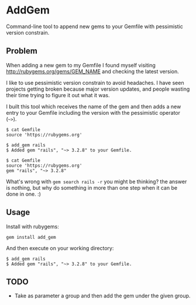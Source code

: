 # AddGem

Command-line tool to append new gems to your Gemfile with pessimistic version constrain.

## Problem
When adding a new gem to my Gemfile I found myself visiting
http://rubygems.org/gems/GEM_NAME and checking the latest version.

I like to use pessimistic version constrain to avoid headaches. I have
seen projects getting broken because major version updates, and people
wasting their time trying to figure it out what it was.

I built this tool which receives the name of the gem and then adds a
new entry to your Gemfile including the version with the pessimistic
operator (`~>`).

    $ cat Gemfile
    source 'https://rubygems.org'

    $ add_gem rails
    $ Added gem "rails", "~> 3.2.8" to your Gemfile.

    $ cat Gemfile
    source 'https://rubygems.org'
    gem "rails", "~> 3.2.8"

What's wrong with `gem search rails -r` you might be thinking? the
answer is nothing, but why do something in more than one step when it
can be done in one. :)


## Usage

Install with rubygems:

    gem install add_gem

And then execute on your working directory:

    $ add_gem rails
    $ Added gem "rails", "~> 3.2.8" to your Gemfile.


## TODO

- Take as parameter a group and then add the gem under the given group.
